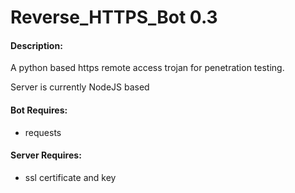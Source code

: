 # Reverse_HTTPS_Bot 0.3

#### Description:
  A python based https remote access trojan for penetration testing.

  Server is currently NodeJS based

#### Bot Requires:
  - requests

#### Server Requires:
  - ssl certificate and key
